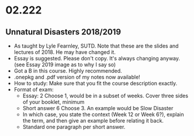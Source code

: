 # 02.222
## Unnatural Disasters 2018/2019
* As taught by Lyle Fearnley, SUTD. Note that these are the slides and lectures of 2018. He may have changed it. 
* Essay is suggested. Please don't copy. It's always changing anyway. (see Essay 2019 image as to why I say so)
* Got a B in this course. Highly recommended. 
* .onepkg and .pdf version of my notes now available!
* How to study: Make sure that you fit the course description exactly. 
* Format of exam: 
  * Essay: 2 Choose 1, would be in a subset of weeks. Cover three sides of your booklet, minimum
  * Short answer 6 Choose 3. An example would be Slow Disaster
  * In which case, you state the context (Week 12 or Week 6?), explain the term, and then give an example before relating it back.
  * Standard one paragraph per short answer. 
